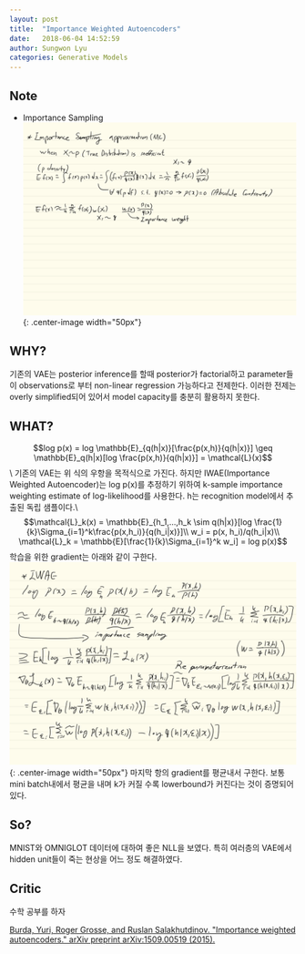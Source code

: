 ```yaml
---
layout: post
title:  "Importance Weighted Autoencoders"
date:   2018-06-04 14:52:59
author: Sungwon Lyu
categories: Generative Models
---
```

## Note
- Importance Sampling
![image](/assets/images/iwae1.png){: .center-image width="50px"}

## WHY? 
기존의 VAE는 posterior inference를 할때 posterior가 factorial하고 parameter들이 observations로 부터 non-linear regression 가능하다고 전제한다. 이러한 전제는 overly simplified되어 있어서 model capacity를 충분히 활용하지 못한다. 

## WHAT?
$$log p(x) = log \mathbb{E}_{q(h|x)}[\frac{p(x,h)}{q(h|x)}] \geq \mathbb{E}_q(h|x)[log \frac{p(x,h)}{q(h|x)}] = \mathcal{L}(x)$$\\
기존의 VAE는 위 식의 우항을 목적식으로 가진다. 하지만 IWAE(Importance Weighted Autoencoder)는 log p(x)를 추정하기 위하여 k-sample importance weighting estimate of log-likelihood를 사용한다. h는 recognition model에서 추출된 독립 샘플이다.\\
$$\mathcal{L}_k(x) = \mathbb{E}_{h_1,...,h_k \sim q(h|x)}[log \frac{1}{k}\Sigma_{i=1}^k\frac{p(x,h_i)}{q(h_i|x)}]\\
w_i = p(x, h_i)/q(h_i|x)\\
\mathcal{L}_k = \mathbb{E}[\frac{1}{k}\Sigma_{i=1}^k w_i] = log p(x)$$
학습을 위한 gradient는 아래와 같이 구한다. 
![image](/assets/images/iwae2.png){: .center-image width="50px"}
마지막 항의 gradient를 평균내서 구한다. 보통 mini batch내에서 평균을 내며 k가 커질 수록 lowerbound가 커진다는 것이 증명되어 있다. 

## So?
MNIST와 OMNIGLOT 데이터에 대하여 좋은 NLL을 보였다. 특히 여러층의 VAE에서 hidden unit들이 죽는 현상을 어느 정도 해결하였다. 

## Critic
수학 공부를 하자

[Burda, Yuri, Roger Grosse, and Ruslan Salakhutdinov. "Importance weighted autoencoders." arXiv preprint arXiv:1509.00519 (2015).](https://arxiv.org/abs/1509.00519)